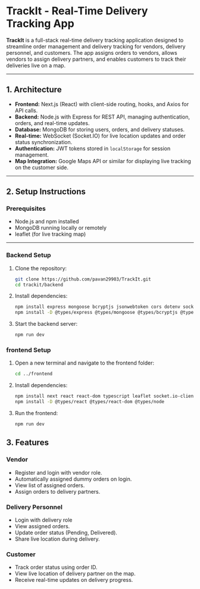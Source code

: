# TrackIt - Real-Time Delivery Tracking App

**TrackIt** is a full-stack real-time delivery tracking application designed to streamline order management and delivery tracking for vendors, delivery personnel, and customers. The app assigns orders to vendors, allows vendors to assign delivery partners, and enables customers to track their deliveries live on a map.

---

## 1. Architecture

- **Frontend:** Next.js (React) with client-side routing, hooks, and Axios for API calls.  
- **Backend:** Node.js with Express for REST API, managing authentication, orders, and real-time updates.  
- **Database:** MongoDB for storing users, orders, and delivery statuses.  
- **Real-time:** WebSocket (Socket.IO) for live location updates and order status synchronization.  
- **Authentication:** JWT tokens stored in `localStorage` for session management.  
- **Map Integration:** Google Maps API or similar for displaying live tracking on the customer side.

---

## 2. Setup Instructions

### Prerequisites

- Node.js and npm installed  
- MongoDB running locally or remotely  
- leaflet (for live tracking map)

---

### Backend Setup

1. Clone the repository:

   ```bash
   git clone https://github.com/pavan29903/TrackIt.git
   cd trackit/backend
    ```
2. Install dependencies:

    ```bash
    npm install express mongoose bcryptjs jsonwebtoken cors dotenv socket.io typescript
    npm install -D @types/express @types/mongoose @types/bcryptjs @types/jsonwebtoken @types/cors @types/node
    ```
3. Start the backend server:

    ```bash
    npm run dev
    ```
### frontend Setup

1. Open a new terminal and navigate to the frontend folder:

    ```bash 
    cd ../frontend
    ```
2. Install dependencies:

    ```bash
    npm install next react react-dom typescript leaflet socket.io-client typescript
    npm install -D @types/react @types/react-dom @types/node

    ```
3. Run the frontend:

    ```bash
    npm run dev
    ```
## 3. Features

### Vendor

- Register and login with vendor role. 
- Automatically assigned dummy orders on login.
- View list of assigned orders. 
- Assign orders to delivery partners.

### Delivery Personnel

- Login with delivery role
- View assigned orders.
- Update order status (Pending, Delivered).
- Share live location during delivery.

### Customer

- Track order status using order ID.
- View live location of delivery partner on the map.
- Receive real-time updates on delivery progress.

